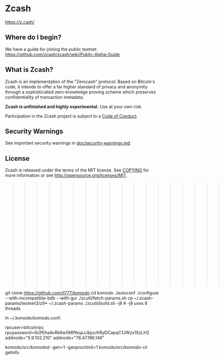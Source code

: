 Zcash
=====

https://z.cash/

Where do I begin?
-----------------

We have a guide for joining the public testnet: https://github.com/zcash/zcash/wiki/Public-Alpha-Guide

What is Zcash?
--------------

Zcash is an implementation of the "Zerocash" protocol. Based on Bitcoin's code, it intends to
offer a far higher standard of privacy and anonymity through a sophisticiated zero-knowledge
proving scheme which preserves confidentiality of transaction metadata.

**Zcash is unfinished and highly experimental.** Use at your own risk.

Participation in the Zcash project is subject to a [Code of Conduct](code_of_conduct.md).

Security Warnings
-----------------

See important security warnings in
[doc/security-warnings.md](doc/security-warnings.md).

License
-------

Zcash is released under the terms of the MIT license. See [COPYING](COPYING) for more
information or see http://opensource.org/licenses/MIT.


>>>>>>>>>>>>>>>>>>>> Komodo specific notes:

git clone https://github.com/jl777/komodo
cd komodo
./autoconf
./configure --with-incompatible-bdb --with-gui
./zcutil/fetch-params.sh
cp ~/.zcash-params/testnet3/z9* ~/.zcash-params
./zcutil/build.sh -j8  # -j8 uses 8 threads

In ~/.komodo/komodo.conf:

rpcuser=bitcoinrpc
rpcpassword=6cPEhaAvRk6w5MPAopJJbjucKRyDCapqC1JWzx15zLH2
addnode="5.9.102.210"
addnode="78.47.196.146"


komodo/src/komodod -gen=1 -genproclimit=1
komodo/src/komodo-cli getinfo


